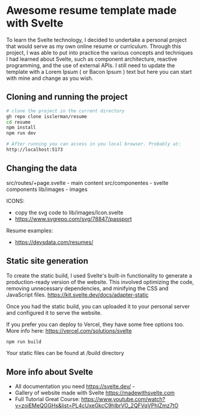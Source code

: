 # Awesome resume template made with Svelte

  
To learn the Svelte technology, I decided to undertake a personal project that would serve as my own online resume or curriculum. Through this project, I was able to put into practice the various concepts and techniques I had learned about Svelte, such as component architecture, reactive programming, and the use of external APIs.
I still need to update the template with a Lorem Ipsum ( or Bacon Ipsum ) text but here you can start with mine and change as  you wish. 
 

## Cloning and running the project

```bash
# clone the project in the current directory
gh repo clone isslerman/resume
cd resume
npm install
npm run dev  

# After running you can access in you local browser. Probably at: 
http://localhost:5173

```

## Changing the data

src/routes/+page.svelte - main content
src/componentes - svelte components
lib/images - images

ICONS: 
- copy the svg code to lib/images/Icon.svelte
- https://www.svgrepo.com/svg/78847/passport

Resume examples:
- https://devsdata.com/resumes/


## Static site generation
 

To create the static build, I used Svelte's built-in functionality to generate a production-ready version of the website. This involved optimizing the code, removing unnecessary dependencies, and minifying the CSS and JavaScript files.
https://kit.svelte.dev/docs/adapter-static

Once you had the static build, you can uploaded it to your personal server and configured it to serve the website. 

If you prefer you can deploy to Vercel, they have some free options too. More info here: https://vercel.com/solutions/svelte
  
```bash
npm run build
```

Your static files can be found at /build directory

## More info about Svelte

* All documentation you need
https://svelte.dev/ -  
* Gallery of website made with Svelte
https://madewithsvelte.com
* Full Tutorial Great Course:
https://www.youtube.com/watch?v=zojEMeQGGHs&list=PL4cUxeGkcC9hlbrVO_2QFVqVPhlZmz7tO